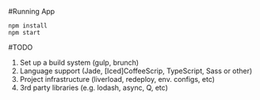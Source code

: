 #Running App

```
npm install
npm start
```

#TODO

1. Set up a build system (gulp, brunch)
2. Language support (Jade, [Iced]CoffeeScrip, TypeScript, Sass or other)
3. Project infrastructure (liverload, redeploy, env. configs, etc)
4. 3rd party libraries (e.g. lodash, async, Q, etc)

